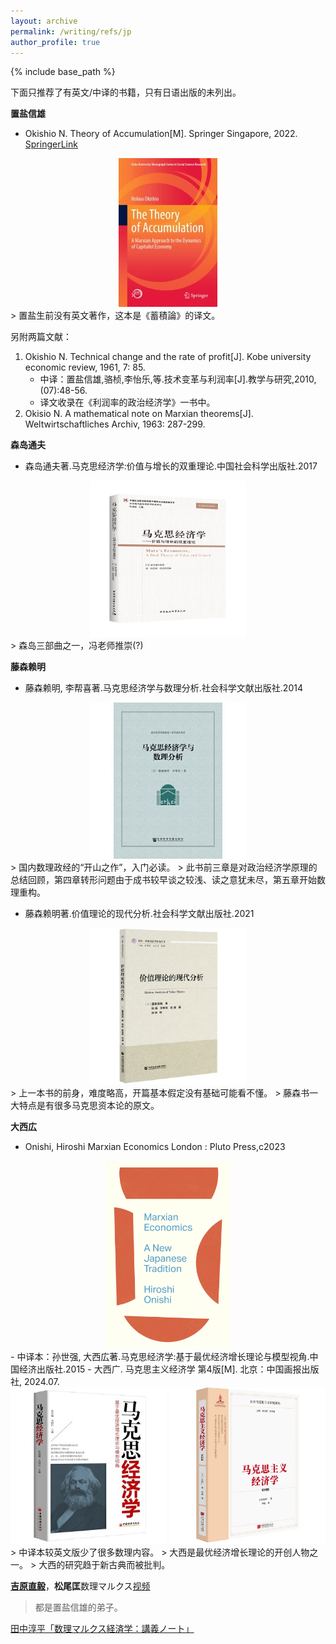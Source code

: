 ```yaml
---
layout: archive
permalink: /writing/refs/jp
author_profile: true
---
```


{% include base_path %}

下面只推荐了有英文/中译的书籍，只有日语出版的未列出。

**置盐信雄**
- Okishio N. Theory of Accumulation\[M]. Springer Singapore, 2022. [SpringerLink](https://link.springer.com/book/10.1007/978-981-16-7905-6)
<div align=center>
	<img src='/images/Pasted image 20240911170424.png'>
</div>
> 置盐生前没有英文著作，这本是《蓄積論》的译文。  

另附两篇文献：
1. Okishio N. Technical change and the rate of profit\[J]. Kobe university economic review, 1961, 7: 85.
	- 中译：置盐信雄,骆桢,李怡乐,等.技术变革与利润率\[J].教学与研究,2010,(07):48-56.
	- 译文收录在《利润率的政治经济学》一书中。
2. Okisio N. A mathematical note on Marxian theorems\[J]. Weltwirtschaftliches Archiv, 1963: 287-299.

**森岛通夫**
- 森岛通夫著.马克思经济学:价值与增长的双重理论.中国社会科学出版社.2017
<div align=center>
	<img src='/images/Pasted image 20240911163243.png' width="250">
</div>
> 森岛三部曲之一，冯老师推崇(?)

**藤森赖明**
- 藤森赖明, 李帮喜著.马克思经济学与数理分析.社会科学文献出版社.2014
<div align=center>
	<img src='/images/Pasted image 20240911163717.png' width="250">
</div>
> 国内数理政经的“开山之作”，入门必读。  
> 此书前三章是对政治经济学原理的总结回顾，第四章转形问题由于成书较早谈之较浅、读之意犹未尽，第五章开始数理重构。    

- 藤森赖明著.价值理论的现代分析.社会科学文献出版社.2021
<div align=center>
	<img src='/images/Pasted image 20240911164330.png' width="250">
</div>
> 上一本书的前身，难度略高，开篇基本假定没有基础可能看不懂。  
> 藤森书一大特点是有很多马克思资本论的原文。  

**大西広**
- Onishi, Hiroshi Marxian Economics London : Pluto Press,c2023  
<div align=center>
	<img src='/images/Pasted image 20240911165021.png' width="200">
</div>
- 中译本：孙世强, 大西広著.马克思经济学:基于最优经济增长理论与模型视角.中国经济出版社.2015
- 大西广. 马克思主义经济学 第4版[M]. 北京：中国画报出版社, 2024.07.
<div align=center>
	<img src='/images/Pasted image 20240911165739.png' width="250">
	<img src='/images/Pasted image 20241001000025.png' width="250">
</div>
> 中译本较英文版少了很多数理内容。  
> 大西是最优经济增长理论的开创人物之一。  
> 大西的研究趋于新古典而被批判。  

[**吉原直毅**](http://www.arsvi.com/w/yn04.htm)，**松尾匡**数理マルクス[视频](https://www.youtube.com/@user-iy6cr3mg6s)
> 都是置盐信雄的弟子。

[田中淳平「数理マルクス経済学：講義ノート」](https://www.kitakyu-u.ac.jp/economy/study/wps.html)


